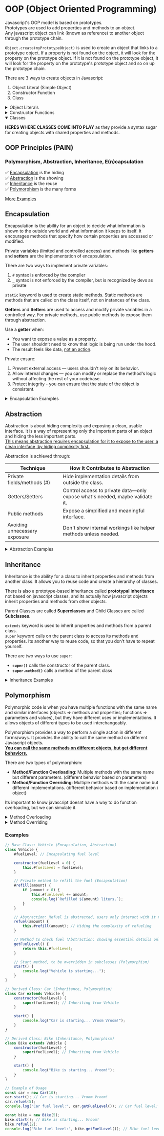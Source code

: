 # OOP (Object Oriented Programming)

Javascript's OOP model is based on prototypes.  
Prototypes are used to add properties and methods to an object.  
Any javascript object can link (known as reference) to another object through the prototype chain.

`Object.create(myPrototypeObject)` is used to create an object that links to a prototype object.
If a property is not found on the object, it will look for the property on the prototype object. If it is not found on the prototype object, it will look for the property on the prototype's prototype object and so on up the prototype chain.

There are 3 ways to create objects in Javascript:

1. Object Literal (Simple Object)
2. Constructor Function 
3. Class

<details>
<summary>Object Literals</summary>
By definition, an object is object-oriented, but it lacks all the core features of the oop principles.

```js
const person = {
  name: "Alice",
  greet() {
    console.log(`Hello, my name is ${this.name}`);
  }
};

person.greet(); // Hello, my name is Alice
```

</details>

<details>
<summary>Constructor Functions</summary>

Our way of writing javascript objects is through __constructor functions__ instead of classes which use class functions.

Privacy is enforced through closures. Closures are used to create private variables and methods, since they dont have `this` keyword attached they cant be accessed from outside the function.

When we create a `new` instance of a constructor function, the `this` keyword points to the new object that is created.

1. Creates an empty object
2. Sets the `this` keyword to the new object
3. Links the new object to the prototype object
4. Returns the new object  

This effectively binds `this` to a new instance.

Any method or property that is defined on the prototype is shared across all instances of the constructor function.
Those defined on the function itself are unique to each instance, so instances with the same functions for example, dont share those methods, but they each have their own private variables and methods versions. 

Defining methods on a prototype is <ins>more memory efficient</ins> than defining them on the function itself since each instance only has a single copy of the method instead of its own unique copy. This is not an issue on classes, since all properties and methods are automatically placed on the prototype.


```js
// 🧱 Base Constructor (Animal)
function Animal(name, age) {
  this.name = name;       // Public
  this.age = age;         // Public

  let _mood = "neutral";  // 🔐 Private via closure (Encapsulation)

  // 🧠 Public method to access private _mood (Abstraction)
  this.getMood = function () {
    return _mood;
  };

  this.setMood = function (newMood) {
    if (typeof newMood === "string") {
      _mood = newMood;
    }
  };
}

// 🧠 Public method defined on prototype (shared across all animals)
Animal.prototype.speak = function () {
  console.log(`${this.name} makes a sound.`);
};

Animal.prototype.info = function () {
  console.log(`${this.name} is ${this.age} years old and feeling ${this.getMood()}.`);
};

// 🐕 Child Constructor (Dog)
function Dog(name, age, breed) {
  Animal.call(this, name, age); // 🧬 Inheritance (call super constructor)
  this.breed = breed;
}

// 🔗 Inherit from Animal's prototype, this is similar to extends from javascript classes
Dog.prototype = Object.create(Animal.prototype);
Dog.prototype.constructor = Dog;

// 🐕 Polymorphism: override speak()
Dog.prototype.speak = function () {
  console.log(`${this.name} the ${this.breed} barks loudly!`);
};

// 🐈 Child Constructor (Cat)
function Cat(name, age, breed) {
  Animal.call(this, name, age);
  this.breed = breed;
}

// Inherit from Animal
Cat.prototype = Object.create(Animal.prototype);
Cat.prototype.constructor = Cat;

// 🐈 Polymorphism: override speak()
Cat.prototype.speak = function () {
  console.log(`${this.name} the ${this.breed} meows softly.`);
};
```

| Concept	| ES6 Classes | Constructor Functions |
| --- | --- | --- |
| Inheritance Syntax | extends	| Object.create() + call |
| Method Sharing | via super + prototype chain | via prototype chain |
| Parent Constructor | Call	super()	| Parent.call(this) | 

This example is a more direct translation of a class to constructor functions.

```js
class Animal {
  constructor(name) {
    this.name = name;
  }

  speak() {
    console.log(`${this.name} makes a sound`);
  }
}
```

```js
function Animal(name) {
  this.name = name;
}
Animal.prototype.speak = function() {
  console.log(`${this.name} makes a sound`);
};
```

</details>

<details open>
<summary>Classes</summary>

**HERES WHERE CLASSES COME INTO PLAY** as they provide a syntax sugar for creating objects with shared properties and methods.

## OOP Principles (PAIN)
### Polymorphism, Abstraction, Inheritance, E(n)capsulation

✅ [Encapsulation](#encapsulation) is the hiding  
✅ [Abstraction](#abstraction) is the showing  
✅ [Inheritance](#inheritance) is the reuse   
✅ [Polymorphism](#polymorphism) is the many forms  

[More Examples](#examples)

## Encapsulation

Encapsulation is the ability for an object to decide what information is shown to the outside world and what information it keeps to itself. It encourages methods that specify how certain properties are accessed or modified.

Private variables (limited and controlled access) and methods like **getters** and **setters** are the implementation of encapsulation.

There are two ways to implement private variables:

1. `#` syntax is enforced by the compiler
2. `_` syntax is not enforced by the compiler, but is recognized by devs as private

`static` keyword is used to create static methods. Static methods are methods that are called on the class itself, not on instances of the class.

**Getters** and **Setters** are used to access and modify private variables in a controlled way. For private methods, use public methods to expose them through abstraction.

Use a **getter** when:

- You want to expose a value as a property.
- The user shouldn’t need to know that logic is being run under the hood.
- The result feels like data, <ins>not an action</ins>.

Private ensure:
1. Prevent external access — users shouldn't rely on its behavior.
2. Allow internal changes — you can modify or replace the method's logic without affecting the rest of your codebase.
3. Protect integrity - you can ensure that the state of the object is consistent.

<details>
<summary>Encapsulation Examples</summary>

```js
class BankAccount {
	#balance; // Private field encapsulating balance

	constructor(owner, balance) {
		this.owner = owner;
		this.#balance = balance;
	}

	deposit(amount) {
		if (amount > 0) this.#balance += amount;
	}

	getBalance() {
		return this.#balance;
	}
}

const account = new BankAccount("Alice", 1000);
account.deposit(500);
console.log(account.getBalance()); // 1500
// account.#balance = 0; ❌ Error: Private field
// console.log(account.#balance); Error: Private field
```
</details>

## Abstraction

Abstraction is about hiding complexity and exposing a clean, usable interface. It is a way of representing only the important parts of an object and hiding the less important parts.  
<ins>This means abstraction requires encapsulation for it to expose to the user, a clean interface, by hiding complexity first.</ins>

Abstraction is achieved through:

| Technique                     | How It Contributes to Abstraction                                            |
| ----------------------------- | ---------------------------------------------------------------------------- |
| Private fields/methods (#)    | Hide implementation details from outside the class.                          |
| Getters/Setters               | Control access to private data—only expose what's needed, maybe validate it. |
| Public methods                | Expose a simplified and meaningful interface.                                |
| Avoiding unnecessary exposure | Don't show internal workings like helper methods unless needed.              |

<details>
<summary>Abstraction Examples</summary>

```js
class CoffeeMachine {
  #powerOn() { //encapsulating the power on process
    console.log("Warming up...");
  }

  #brew() { // encapsulating the brewing process
    console.log("Brewing coffee...");
  }

  makeCoffee() {
    this.#powerOn();
    this.#brew();
    console.log("Here’s your coffee ☕");
  }
}

const machine = new CoffeeMachine();
machine.makeCoffee();

// Here, abstraction hides the detailed process of powering on and brewing, 
// exposing only the high-level makeCoffee() method that simplifies the interface.
```
</details>

## Inheritance

Inheritance is the ability for a class to inherit properties and methods from another class. It allows you to reuse code and create a hierarchy of classes. 

There is also a prototype-based inheritance called **prototypal inheritance** not based on javascript classes, and its actually how javascript objects inherit properties and methods from other objects.

Parent Classes are called __Superclasses__ and Child Classes are called __Subclasses__.

`extends` keyword is used to inherit properties and methods from a parent class.  
`super` keyword calls on the parent class to access its methods and properties. Its another way to reuse code, so that you don't have to repeat yourself.

There are two ways to use `super`:
- **`super()`** calls the constructor of the parent class.
- **`super.method()`** calls a method of the parent class

<details>
<summary>Inheritance Examples</summary>

```js
class Animal {
  constructor(name) {
    this.name = name;
  }

  speak() {
    return `${this.name} makes a noise.`;
  }
}

class Dog extends Animal {
  constructor(name, breed) {
    super(name); // ✅ Calls the Animal constructor with the name
    this.breed = breed;
  }

  speak() {
    // ✅ Calls the parent class speak() method
    const parentMessage = super.speak(); 
    return `${parentMessage} ${this.name} barks.`;
  }
}
```

</details>

## Polymorphism

Polymorphic code is when you have multiple functions with the same name and similar interfaces (objects => methods and properties; functions => parameters and values), but they have different uses or implementations. It allows objects of different types to be used interchangeably.

Polymorphism provides a way to perform a single action in different forms/ways. It provides the ability to call the same method on different Javascript objects.  
<ins>__You can call the same methods on different objects, but get different behaviors.__</ins>

There are two types of polymorphism:
- __Method/Function Overloading__: Multiple methods with the same name but different parameters. (different behavior based on parameters)
- __Method/Function Overriding__: Multiple methods with the same name but different implementations. (different behavior based on implementation / object)

Its important to know javascript doesnt have a way to do function overloading, but we can simulate it. 
<details>
<summary>Method Overloading</summary>

```js
class Animal {
  constructor(name) {
    this.name = name;
  }

  feed(food, quantity) {
    if (quantity === undefined) {
      console.log(`${this.name} is eating ${food}.`);
    } else {
      console.log(`${this.name} is eating ${quantity} portions of ${food}.`);
    }
  }

  //we can also use rest parameters
  // feed(...args) {
  //   const [food, quantity] = args;
  //   if (quantity) {
  //     console.log(`${this.name} is eating ${quantity} portions of ${food}.`);
  //   } else {
  //     console.log(`${this.name} is eating ${food}.`);
  //   }
  // }
}

```
Method overloading can be done on java classes by creating multiple methods with the same name but different parameters.

The compiler knows which version of the feed() method to call based on the number and types of arguments. This is called __compile-time polymorphism__ or __static polymorphism__.  

If this was written the same way for javascript, only the last method would be called because method names must be unique and it goes in the order of declaration. For javascript we have to combine all the logic with specific parameters and use conditional statements to call the correct method.  


```java
public class Animal {

    String name;

    // Constructor
    public Animal(String name) {
        this.name = name;
    }

    // Overloaded methods
    public void feed(String food) {
        System.out.println(name + " is eating " + food + ".");
    }

    public void feed(String food, int quantity) {
        System.out.println(name + " is eating " + quantity + " portions of " + food + ".");
    }

    public void feed(int quantity, String food) {
        System.out.println(name + " is gobbling " + quantity + "x " + food + " enthusiastically!");
    }
}

public class Main {
    public static void main(String[] args) {
        Animal dog = new Animal("Rex");

        dog.feed("kibble");
        // Rex is eating kibble.

        dog.feed("kibble", 2);
        // Rex is eating 2 portions of kibble.

        dog.feed(5, "treats");
        // Rex is gobbling 5x treats enthusiastically!
    }
}
```

</details>


<details>
<summary>Method Overriding</summary>

```js
class Animal {
  constructor(name) {
    this.name = name;
  }

  speak() {
    console.log(`${this.name} makes a generic animal sound.`);
  }
}

class Dog extends Animal {
  speak() {
    console.log(`${this.name} barks.`);
  }
}

class Cat extends Animal {
  speak() {
    console.log(`${this.name} meows.`);
  }
}

// All animals:
const animals = [
  new Dog("Rex"),
  new Cat("Whiskers"),
  new Animal("Mysterious")
];

// Call speak on each — runtime polymorphism in action
animals.forEach(animal => animal.speak());
```

Function overriding includes overriding methods with the same name but different parameters. This is different than function overloading, which produces different implementation based on parameters.

```js
//this is still function overriding
// overriding the speak method with different parameters

class Animal {
  constructor(name) {
    this.name = name;
  }

  feed(food) {
    console.log(`${this.name} is eating ${food}.`);
  }
}

class Dog extends Animal {
  feed(food, quantity) {
    console.log(`${this.name} is eating ${quantity} portions of ${food}.`);
  }
}
```


</details>


### Examples

```js
// Base Class: Vehicle (Encapsulation, Abstraction)
class Vehicle {
	#fuelLevel; // Encapsulating fuel level

	constructor(fuelLevel = 0) {
		this.#fuelLevel = fuelLevel;
	}

	// Private method to refill the fuel (Encapsulation)
	#refill(amount) {
		if (amount > 0) {
			this.#fuelLevel += amount;
			console.log(`Refilled ${amount} liters.`);
		}
	}

	// Abstraction: Refuel is abstracted, users only interact with it via public method
	refuel(amount) {
		this.#refill(amount); // Hiding the complexity of refueling
	}

	// Method to check fuel (Abstraction: showing essential details only)
	getFuelLevel() {
		return this.#fuelLevel;
	}

	// Start method, to be overridden in subclasses (Polymorphism)
	start() {
		console.log("Vehicle is starting...");
	}
}

// Derived Class: Car (Inheritance, Polymorphism)
class Car extends Vehicle {
	constructor(fuelLevel) {
		super(fuelLevel); // Inheriting from Vehicle
	}

	start() {
		console.log("Car is starting... Vroom Vroom!");
	}
}

// Derived Class: Bike (Inheritance, Polymorphism)
class Bike extends Vehicle {
	constructor(fuelLevel) {
		super(fuelLevel); // Inheriting from Vehicle
	}

	start() {
		console.log("Bike is starting... Vroom!");
	}
}

// Example of Usage
const car = new Car(10);
car.start(); // Car is starting... Vroom Vroom!
car.refuel(5);
console.log("Car fuel level:", car.getFuelLevel()); // Car fuel level: 15

const bike = new Bike(5);
bike.start(); // Bike is starting... Vroom!
bike.refuel(2);
console.log("Bike fuel level:", bike.getFuelLevel()); // Bike fuel level: 7
```

</details>